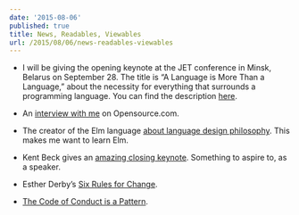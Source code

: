 ```yaml
---
date: '2015-08-06'
published: true
title: News, Readables, Viewables
url: /2015/08/06/news-readables-viewables
---
```



-   I will be giving the opening keynote at the JET conference in Minsk, Belarus
    on September 28. The title is “A Language is More Than a Language,” about
    the necessity for everything that surrounds a programming language. You can
    find the description [here](<http://jetconf.by/bruce_eckel>).

-   An [interview with
    me](<https://opensource.com/life/15/7/interview-bruce-eckel-java>) on
    Opensource.com.

-   The creator of the Elm language [about language design
    philosophy](<https://www.youtube.com/watch?v=oYk8CKH7OhE>). This makes me
    want to learn Elm.

-   Kent Beck gives an [amazing closing
    keynote](<http://confreaks.tv/videos/railsconf2015-closing-keynote>).
    Something to aspire to, as a speaker.

-   Esther Derby’s [Six Rules for
    Change](<http://www.slideshare.net/estherderby/six-rulesforchangepdf>).

-   [The Code of Conduct is a
    Pattern](<http://www.reinventing-business.com/2015/07/the-code-of-conduct-is-pattern.html>).